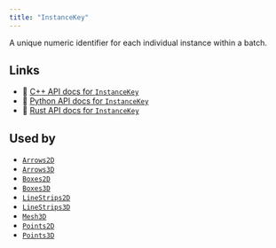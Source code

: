 ```yaml
---
title: "InstanceKey"
---
```


A unique numeric identifier for each individual instance within a batch.


## Links
 * 🌊 [C++ API docs for `InstanceKey`](https://ref.rerun.io/docs/cpp/stable/structrerun_1_1components_1_1InstanceKey.html)
 * 🐍 [Python API docs for `InstanceKey`](https://ref.rerun.io/docs/python/stable/common/components#rerun.components.InstanceKey)
 * 🦀 [Rust API docs for `InstanceKey`](https://docs.rs/rerun/latest/rerun/components/struct.InstanceKey.html)


## Used by

* [`Arrows2D`](../archetypes/arrows2d.md)
* [`Arrows3D`](../archetypes/arrows3d.md)
* [`Boxes2D`](../archetypes/boxes2d.md)
* [`Boxes3D`](../archetypes/boxes3d.md)
* [`LineStrips2D`](../archetypes/line_strips2d.md)
* [`LineStrips3D`](../archetypes/line_strips3d.md)
* [`Mesh3D`](../archetypes/mesh3d.md)
* [`Points2D`](../archetypes/points2d.md)
* [`Points3D`](../archetypes/points3d.md)
